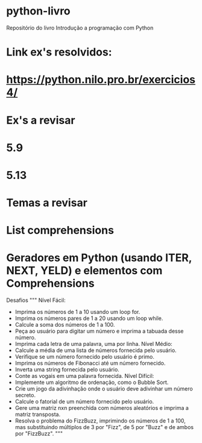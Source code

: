 # python-livro
Repositório do livro Introdução a programação com Python

# Link ex's resolvidos: 
# https://python.nilo.pro.br/exercicios4/

# Ex's a revisar
# 5.9
# 5.13

# Temas a revisar
# List comprehensions
# Geradores em Python (usando ITER, NEXT, YELD) e elementos com Comprehensions

Desafios
"""
Nível Fácil:
- Imprima os números de 1 a 10 usando um loop for.
- Imprima os números pares de 1 a 20 usando um loop while.
- Calcule a soma dos números de 1 a 100.
- Peça ao usuário para digitar um número e imprima a tabuada desse número.
- Imprima cada letra de uma palavra, uma por linha.
Nível Médio:
- Calcule a média de uma lista de números fornecida pelo usuário.
- Verifique se um número fornecido pelo usuário é primo.
- Imprima os números de Fibonacci até um número fornecido.
- Inverta uma string fornecida pelo usuário.
- Conte as vogais em uma palavra fornecida.
Nível Difícil:
- Implemente um algoritmo de ordenação, como o Bubble Sort.
- Crie um jogo da adivinhação onde o usuário deve adivinhar um número secreto.
- Calcule o fatorial de um número fornecido pelo usuário.
- Gere uma matriz nxn preenchida com números aleatórios e imprima a matriz transposta.
- Resolva o problema do FizzBuzz, imprimindo os números de 1 a 100, mas substituindo múltiplos de 3 por "Fizz", de 5 por "Buzz" e de ambos por "FizzBuzz".
"""